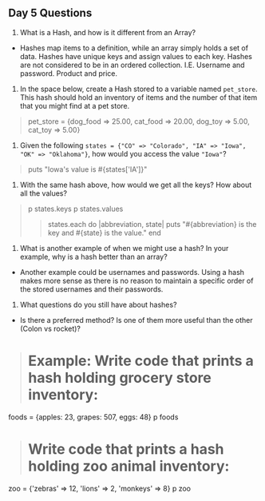 ## Day 5 Questions

1. What is a Hash, and how is it different from an Array?
- Hashes map items to a definition, while an array simply holds a set of data. Hashes have unique keys and assign values to each key. Hashes are not considered to be in an ordered collection.
I.E. Username and password.
     Product and price.

1. In the space below, create a Hash stored to a variable named `pet_store`.  This hash should hold an inventory of items and the number of that item that you might find at a pet store.

> pet_store = {dog_food => 25.00, cat_food => 20.00, dog_toy => 5.00, cat_toy => 5.00}

1. Given the following `states = {"CO" => "Colorado", "IA" => "Iowa", "OK" => "Oklahoma"}`, how would you access the value `"Iowa"`?

> puts "Iowa's value is #{states['IA']}"

1. With the same hash above, how would we get all the keys?  How about all the values?

>p states.keys
p states.values
>> states.each do |abbreviation, state|
    puts "#{abbreviation} is the key and #{state} is the value."
  end


1. What is another example of when we might use a hash?  In your example, why is a hash better than an array?

- Another example could be usernames and passwords. Using a hash makes more sense as there is no reason to maintain a specific order of the stored usernames and their passwords.

1. What questions do you still have about hashes?

- Is there a preferred method? Is one of them more useful than the other (Colon vs rocket)?

># Example: Write code that prints a hash holding grocery store inventory:
foods = {apples: 23, grapes: 507, eggs: 48}
p foods

># Write code that prints a hash holding zoo animal inventory:
zoo = {'zebras' => 12, 'lions' => 2, 'monkeys' => 8}
p zoo
